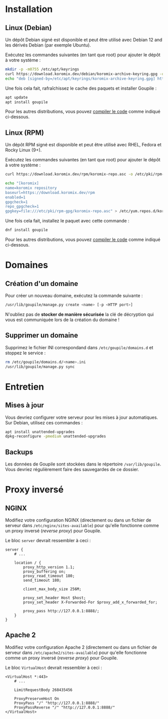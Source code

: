 # Installation

## Linux (Debian)

Un dépôt Debian signé est disponible et peut être utilisé avec Debian 12 and les dérivés Debian (par exemple Ubuntu).

Exécutez les commandes suivantes (en tant que root) pour ajouter le dépôt à votre système :

```sh
mkdir -p -m0755 /etc/apt/keyrings
curl https://download.koromix.dev/debian/koromix-archive-keyring.gpg -o /etc/apt/keyrings/koromix-archive-keyring.gpg
echo "deb [signed-by=/etc/apt/keyrings/koromix-archive-keyring.gpg] https://download.koromix.dev/debian stable main" > /etc/apt/sources.list.d/koromix.dev-stable.list
```

Une fois cela fait, rafraîchissez le cache des paquets et installer Goupile :

```sh
apt update
apt install goupile
```

Pour les autres distributions, vous pouvez [compiler le code](#compilation) comme indiqué ci-dessous.

## Linux (RPM)

Un dépôt RPM signé est disponible et peut être utilisé avec RHEL, Fedora et Rocky Linux (9+).

Exécutez les commandes suivantes (en tant que root) pour ajouter le dépôt à votre système :

```sh
curl https://download.koromix.dev/rpm/koromix-repo.asc -o /etc/pki/rpm-gpg/koromix-repo.asc

echo "[koromix]
name=koromix repository
baseurl=https://download.koromix.dev/rpm
enabled=1
gpgcheck=1
repo_gpgcheck=1
gpgkey=file:///etc/pki/rpm-gpg/koromix-repo.asc" > /etc/yum.repos.d/koromix.repo
```

Une fois cela fait, installez le paquet avec cette commande :

```sh
dnf install goupile
```

Pour les autres distributions, vous pouvez [compiler le code](#compilation) comme indiqué ci-dessous.

# Domaines

## Création d'un domaine

Pour créer un nouveau domaine, exécutez la commande suivante :

```sh
/usr/lib/goupile/manage.py create <name> [-p <HTTP port>]
```

N'oubliez pas de **stocker de manière sécurisée** la clé de décryption qui vous est communiquée lors de la création du domaine !

## Supprimer un domaine

Supprimez le fichier INI correspondand dans `/etc/goupile/domains.d` et stoppez le service :

```sh
rm /etc/goupile/domains.d/<name>.ini
/usr/lib/goupile/manage.py sync
```

# Entretien

## Mises à jour

Vous devriez configurer votre serveur pour les mises à jour automatiques. Sur Debian, utilisez ces commandes :

```sh
apt install unattended-upgrades
dpkg-reconfigure -pmedium unattended-upgrades
```

## Backups

Les données de Goupile sont stockées dans le répertoire `/var/lib/goupile`. Vous devriez régulièrement faire des sauvegardes de ce dossier.

# Proxy inversé

## NGINX

Modifiez votre configuration NGINX (directement ou dans un fichier de serveur dans `/etc/nginx/sites-available`) pour qu'elle fonctionne comme un proxy inversé (*reverse proxy*) pour Goupile.

Le bloc `server` devrait ressembler à ceci :

```
server {
    # ...

    location / {
        proxy_http_version 1.1;
        proxy_buffering on;
        proxy_read_timeout 180;
        send_timeout 180;

        client_max_body_size 256M;

        proxy_set_header Host $host;
        proxy_set_header X-Forwarded-For $proxy_add_x_forwarded_for;

        proxy_pass http://127.0.0.1:8888/;
    }
}
```

## Apache 2

Modifiez votre configuration Apache 2 (directement ou dans un fichier de serveur dans `/etc/apache2/sites-available`) pour qu'elle fonctionne comme un proxy inversé (*reverse proxy*) pour Goupile.

Le bloc `VirtualHost` devrait ressembler à ceci :

```
<VirtualHost *:443>
    # ...

    LimitRequestBody 268435456

    ProxyPreserveHost On
    ProxyPass "/" "http://127.0.0.1:8888/"
    ProxyPassReverse "/" "http://127.0.0.1:8888/"
</VirtualHost>
```
